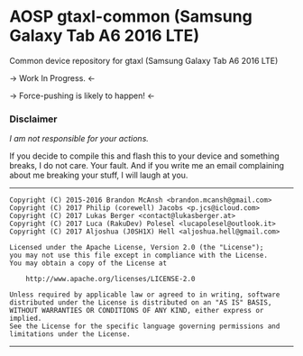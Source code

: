 # AOSP gtaxl-common (Samsung Galaxy Tab A6 2016 LTE)
Common device repository for gtaxl (Samsung Galaxy Tab A6 2016 LTE)

-> Work In Progress. <-

-> Force-pushing is likely to happen! <-

### Disclaimer
*I am not responsible for your actions.*

If you decide to compile this and flash this to your device and something breaks,
I do not care. Your fault. And if you write me an email complaining about me breaking your stuff,
I will laugh at you.


---
```
Copyright (C) 2015-2016 Brandon McAnsh <brandon.mcansh@gmail.com>
Copyright (C) 2017 Philip (corewell) Jacobs <p.jcs@icloud.com>
Copyright (C) 2017 Lukas Berger <contact@lukasberger.at>
Copyright (C) 2017 Luca (RakuDev) Polesel <lucapolesel@outlook.it>
Copyright (C) 2017 Aljoshua (J0SH1X) Hell <aljoshua.hell@gmail.com>

Licensed under the Apache License, Version 2.0 (the "License");
you may not use this file except in compliance with the License.
You may obtain a copy of the License at

    http://www.apache.org/licenses/LICENSE-2.0

Unless required by applicable law or agreed to in writing, software
distributed under the License is distributed on an "AS IS" BASIS,
WITHOUT WARRANTIES OR CONDITIONS OF ANY KIND, either express or implied.
See the License for the specific language governing permissions and
limitations under the License.
```
---

